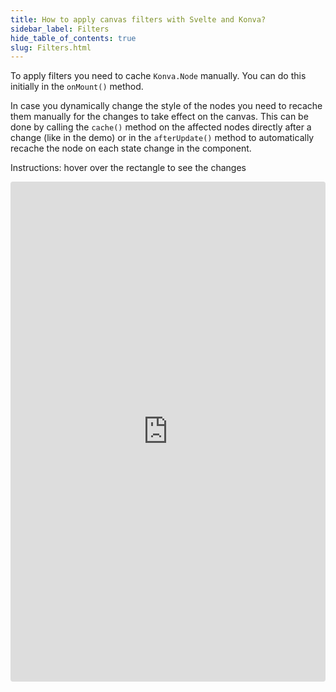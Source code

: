 ```yaml
---
title: How to apply canvas filters with Svelte and Konva?
sidebar_label: Filters
hide_table_of_contents: true
slug: Filters.html
---
```


To apply filters you need to cache `Konva.Node` manually. You can do this initially in the `onMount()` method.

In case you dynamically change the style of the nodes you need to recache them manually for the changes to take effect on the canvas. This can be done by calling the `cache()` method on the affected nodes directly after a change (like in the demo) or in the `afterUpdate()` method to automatically recache the node on each state change in the component.

Instructions: hover over the rectangle to see the changes

<iframe src="https://codesandbox.io/p/sandbox/github/konvajs/site/tree/master/svelte-demos/filters?file=/src/App.svelte" style="width:100%; height:800px; border:0; border-radius: 4px; overflow:hidden;" sandbox="allow-modals allow-forms allow-popups allow-scripts allow-same-origin"></iframe>
